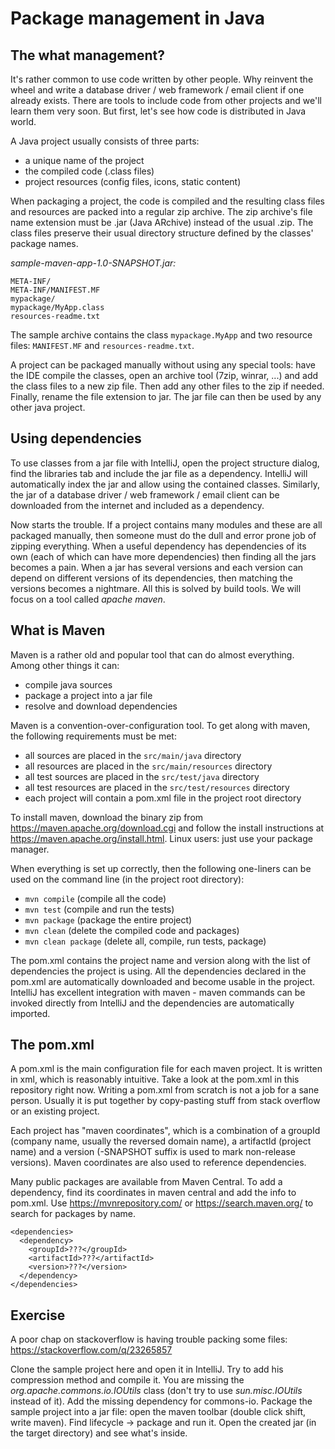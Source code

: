 # Package management in Java

## The what management?

It's rather common to use code written by other people.
Why reinvent the wheel and write a database driver / web framework / email client if one already exists.
There are tools to include code from other projects and we'll learn them very soon.
But first, let's see how code is distributed in Java world.

A Java project usually consists of three parts:

* a unique name of the project
* the compiled code (.class files)
* project resources (config files, icons, static content)

When packaging a project, the code is compiled and the resulting class files and resources are packed into a regular zip archive.
The zip archive's file name extension must be .jar (Java ARchive) instead of the usual .zip.
The class files preserve their usual directory structure defined by the classes' package names.

*sample-maven-app-1.0-SNAPSHOT.jar:*

```
META-INF/
META-INF/MANIFEST.MF
mypackage/
mypackage/MyApp.class
resources-readme.txt
```

The sample archive contains the class `mypackage.MyApp` and two resource files: `MANIFEST.MF` and `resources-readme.txt`.

A project can be packaged manually without using any special tools:
have the IDE compile the classes, open an archive tool (7zip, winrar, ...) and add the class files to a new zip file.
Then add any other files to the zip if needed.
Finally, rename the file extension to jar.
The jar file can then be used by any other java project.

## Using dependencies

To use classes from a jar file with IntelliJ, open the project structure dialog, find the libraries tab and include the jar file as a dependency.
IntelliJ will automatically index the jar and allow using the contained classes.
Similarly, the jar of a database driver / web framework / email client can be downloaded from the internet and included as a dependency.

Now starts the trouble.
If a project contains many modules and these are all packaged manually, then someone must do the dull and error prone job of zipping everything.
When a useful dependency has dependencies of its own (each of which can have more dependencies) then finding all the jars becomes a pain.
When a jar has several versions and each version can depend on different versions of its dependencies, then matching the versions becomes a nightmare.
All this is solved by build tools.
We will focus on a tool called *apache maven*.

## What is Maven

Maven is a rather old and popular tool that can do almost everything.
Among other things it can:

* compile java sources
* package a project into a jar file
* resolve and download dependencies

Maven is a convention-over-configuration tool.
To get along with maven, the following requirements must be met:

* all sources are placed in the `src/main/java` directory
* all resources are placed in the `src/main/resources` directory
* all test sources are placed in the `src/test/java` directory
* all test resources are placed in the `src/test/resources` directory
* each project will contain a pom.xml file in the project root directory

To install maven, download the binary zip from https://maven.apache.org/download.cgi and follow the install instructions at https://maven.apache.org/install.html.
Linux users: just use your package manager.

When everything is set up correctly, then the following one-liners can be used on the command line (in the project root directory):

* `mvn compile` (compile all the code)
* `mvn test` (compile and run the tests)
* `mvn package` (package the entire project)
* `mvn clean` (delete the compiled code and packages)
* `mvn clean package` (delete all, compile, run tests, package)

The pom.xml contains the project name and version along with the list of dependencies the project is using.
All the dependencies declared in the pom.xml are automatically downloaded and become usable in the project.
IntelliJ has excellent integration with maven - maven commands can be invoked directly from IntelliJ and the dependencies are automatically imported.

## The pom.xml

A pom.xml is the main configuration file for each maven project.
It is written in xml, which is reasonably intuitive.
Take a look at the pom.xml in this repository right now.
Writing a pom.xml from scratch is not a job for a sane person.
Usually it is put together by copy-pasting stuff from stack overflow or an existing project.

Each project has "maven coordinates", which is a combination of a groupId (company name, usually the reversed domain name), a artifactId (project name) and a version (-SNAPSHOT suffix is used to mark non-release versions).
Maven coordinates are also used to reference dependencies.

Many public packages are available from Maven Central.
To add a dependency, find its coordinates in maven central and add the info to pom.xml.
Use https://mvnrepository.com/ or https://search.maven.org/ to search for packages by name.

```
<dependencies>
  <dependency>
    <groupId>???</groupId>
    <artifactId>???</artifactId>
    <version>???</version>
  </dependency>
</dependencies>
```

## Exercise

A poor chap on stackoverflow is having trouble packing some files: https://stackoverflow.com/q/23265857

Clone the sample project here and open it in IntelliJ.
Try to add his compression method and compile it.
You are missing the *org.apache.commons.io.IOUtils* class (don't try to use *sun.misc.IOUtils* instead of it).
Add the missing dependency for commons-io.
Package the sample project into a jar file: open the maven toolbar (double click shift, write maven).
Find lifecycle -> package and run it.
Open the created jar (in the target directory) and see what's inside.
